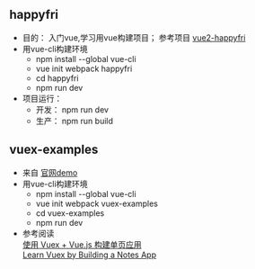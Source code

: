 ## happyfri
- 目的： 入门vue,学习用vue构建项目； 参考项目&nbsp;[vue2-happyfri](https://github.com/bailicangdu/vue2-happyfri)
- 用vue-cli构建环境
    - npm install --global vue-cli
    - vue init webpack happyfri
    - cd happyfri
    - npm run dev
- 项目运行： 
    - 开发： npm run dev
    - 生产： npm run build
## vuex-examples
- 来自 [官网demo](https://github.com/vuejs/vuex/tree/dev/examples)
- 用vue-cli构建环境
    - npm install --global vue-cli
    - vue init webpack vuex-examples
    - cd vuex-examples
    - npm run dev
- 参考阅读  
  [使用 Vuex + Vue.js 构建单页应用](https://segmentfault.com/a/1190000005863691)   
  [Learn Vuex by Building a Notes App](https://coligo.io/learn-vuex-by-building-notes-app/)  


